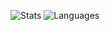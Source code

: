 ![Stats](https://github-readme-stats.vercel.app/api?username=WarEagle451&count_private=true&show_icons=true&theme=dark&border_radius=10&hide_title=true&border_color=303030)
![Languages](https://github-readme-stats.vercel.app/api/top-langs/?username=WarEagle451&count_private=true&show_icons=true&theme=dark&border_radius=10&layout=compact&langs_count=10&hide_title=true&border_color=303030)

